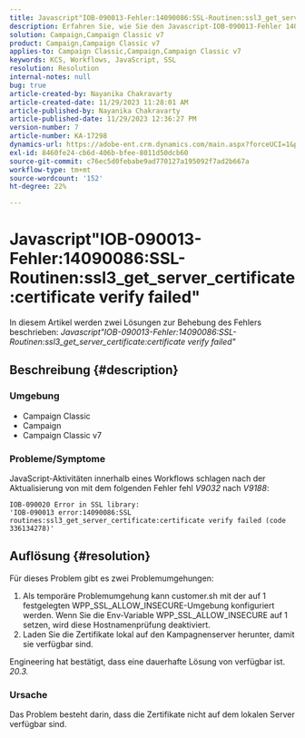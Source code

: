 ```yaml
---
title: Javascript"IOB-090013-Fehler:14090086:SSL-Routinen:ssl3_get_server_certificate:certificate verify failed"
description: Erfahren Sie, wie Sie den Javascript-IOB-090013-Fehler 14090086 SSL-Routinen ssl3_get_server_certificate-Überprüfung fehlgeschlagen beheben.
solution: Campaign,Campaign Classic v7
product: Campaign,Campaign Classic v7
applies-to: Campaign Classic,Campaign,Campaign Classic v7
keywords: KCS, Workflows, JavaScript, SSL
resolution: Resolution
internal-notes: null
bug: true
article-created-by: Nayanika Chakravarty
article-created-date: 11/29/2023 11:28:01 AM
article-published-by: Nayanika Chakravarty
article-published-date: 11/29/2023 12:36:27 PM
version-number: 7
article-number: KA-17298
dynamics-url: https://adobe-ent.crm.dynamics.com/main.aspx?forceUCI=1&pagetype=entityrecord&etn=knowledgearticle&id=a1576354-aa8e-ee11-8179-6045bd006239
exl-id: 8460fe24-cb6d-406b-bfee-8011d50dcb60
source-git-commit: c76ec5d0febabe9ad770127a195092f7ad2b667a
workflow-type: tm+mt
source-wordcount: '152'
ht-degree: 22%

---
```


# Javascript&quot;IOB-090013-Fehler:14090086:SSL-Routinen:ssl3_get_server_certificate:certificate verify failed&quot;


In diesem Artikel werden zwei Lösungen zur Behebung des Fehlers beschrieben: *Javascript&quot;IOB-090013-Fehler:14090086:SSL-Routinen:ssl3_get_server_certificate:certificate verify failed&quot;*

## Beschreibung {#description}


### Umgebung

- Campaign Classic
- Campaign
- Campaign Classic v7


### Probleme/Symptome

JavaScript-Aktivitäten innerhalb eines Workflows schlagen nach der Aktualisierung von mit dem folgenden Fehler fehl *V9032* nach *V9188*:


```
IOB-090020 Error in SSL library: 
'IOB-090013 error:14090086:SSL routines:ssl3_get_server_certificate:certificate verify failed (code 336134278)'
```



## Auflösung {#resolution}


Für dieses Problem gibt es zwei Problemumgehungen:

1. Als temporäre Problemumgehung kann customer.sh mit der auf 1 festgelegten WPP_SSL_ALLOW_INSECURE-Umgebung konfiguriert werden. Wenn Sie die Env-Variable WPP_SSL_ALLOW_INSECURE auf 1 setzen, wird diese Hostnamenprüfung deaktiviert.
2. Laden Sie die Zertifikate lokal auf den Kampagnenserver herunter, damit sie verfügbar sind.


Engineering hat bestätigt, dass eine dauerhafte Lösung von verfügbar ist. *20.3.*

### Ursache

Das Problem besteht darin, dass die Zertifikate nicht auf dem lokalen Server verfügbar sind.
